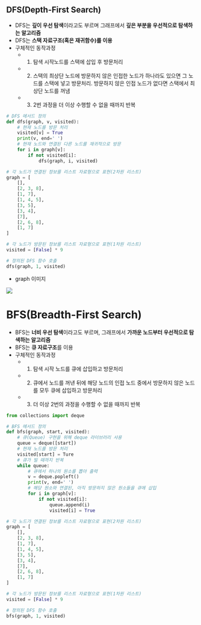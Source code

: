 ## DFS(Depth-First Search)
- DFS는 <b>깊이 우선 탐색</b>이라고도 부르며 그래프에서 <b>깊은 부분을 우선적으로 탐색하는 알고리즘</b>
- DFS는 <b>스택 자료구조(혹은 재귀함수)를 이용</b>
- 구체적인 동작과정
  * 1. 탐색 시작노드를 스택에 삽입 후 방문처리
  * 2. 스택의 최상단 노드에 방문하지 않은 인접한 노드가 하나라도 있으면 그 노드를 스택에 넣고 방문처리. 방문하지 않은 인접 노드가 없다면 스택에서 최상단 노드를 꺼냄
  * 3. 2번 과정을 더 이상 수행할 수 없을 때까지 반복

```python
# DFS 메서드 정의
def dfs(graph, v, visited):
    # 현재 노드를 방문 처리
    visited[v] = True
    print(v, end=' ')
    # 현재 노드와 연결된 다른 노드를 재귀적으로 방문
    for i in graph[v]:
        if not visited[i]:
            dfs(graph, i, visited)

# 각 노드가 연결된 정보를 리스트 자료형으로 표현(2차원 리스트)
graph = [
    [],
    [2, 3, 8],
    [1, 7],
    [1, 4, 5],
    [3, 5],
    [3, 4],
    [7],
    [2, 6, 8],
    [1, 7]
]

# 각 노드가 방문된 정보를 리스트 자료형으로 표현(1차원 리스트)
visited = [False] * 9

# 정의된 DFS 함수 호출
dfs(graph, 1, visited)
```

* graph 이미지
<img src="https://user-images.githubusercontent.com/90609686/220237776-2aab42b3-adbe-465a-907f-dbac7fd5a974.jpg">


# BFS(Breadth-First Search)
- BFS는 <b>너비 우선 탐색</b>이라고도 부르며, 그래프에서 <b>가까운 노드부터 우선적으로 탐색하는 알고리즘</b>
- BFS는 <b>큐 자료구조</b>를 이용
- 구체적인 동작과정
  * 1. 탐색 시작 노드를 큐에 삽입하고 방문처리
  * 2. 큐에서 노드를 꺼낸 뒤에 해당 노드의 인접 노드 중에서 방문하지 않은 노드를 모두 큐에 삽입하고 방문처리
  * 3. 더 이상 2번의 과정을 수행할 수 없을 때까지 반복

```python
from collections import deque

# BFS 메서드 정의
def bfs(graph, start, visited):
    # 큐(Queue) 구현을 위해 deque 라이브러리 사용
    queue = deque([start])
    # 현재 노드를 방문 처리
    visited[start] = Ture
    # 큐가 빌 때까지 반복
    while queue:
        # 큐에서 하나의 원소를 뽑아 출력
        v = deque.popleft()
        print(v, end=' ')
        # 해당 원소와 연결된, 아직 방문하지 않은 원소들을 큐에 삽입
        for i in graph[v]:
            if not visited[i]:
                queue.append(i)
                visited[i] = True

# 각 노드가 연결된 정보를 리스트 자료형으로 표현(2차원 리스트)
graph = [
    [],
    [2, 3, 8],
    [1, 7],
    [1, 4, 5],
    [3, 5],
    [3, 4],
    [7],
    [2, 6, 8],
    [1, 7]
]

# 각 노드가 방문된 정보를 리스트 자료형으로 표현(1차원 리스트)
visited = [False] * 9

# 정의된 DFS 함수 호출
bfs(graph, 1, visited)
```
